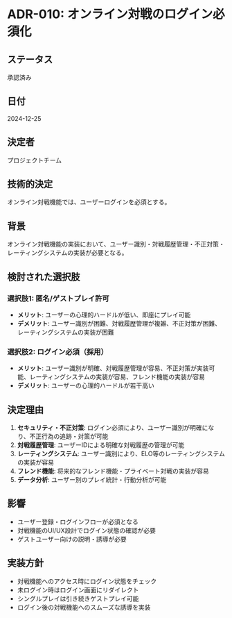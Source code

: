 # ADR-010: オンライン対戦のログイン必須化

## ステータス
承認済み

## 日付
2024-12-25

## 決定者
プロジェクトチーム

## 技術的決定
オンライン対戦機能では、ユーザーログインを必須とする。

## 背景
オンライン対戦機能の実装において、ユーザー識別・対戦履歴管理・不正対策・レーティングシステムの実装が必要となる。

## 検討された選択肢

### 選択肢1: 匿名/ゲストプレイ許可
- **メリット**: ユーザーの心理的ハードルが低い、即座にプレイ可能
- **デメリット**: ユーザー識別が困難、対戦履歴管理が複雑、不正対策が困難、レーティングシステムの実装が困難

### 選択肢2: ログイン必須（採用）
- **メリット**: ユーザー識別が明確、対戦履歴管理が容易、不正対策が実装可能、レーティングシステムの実装が容易、フレンド機能の実装が容易
- **デメリット**: ユーザーの心理的ハードルが若干高い

## 決定理由
1. **セキュリティ・不正対策**: ログイン必須により、ユーザー識別が明確になり、不正行為の追跡・対策が可能
2. **対戦履歴管理**: ユーザーIDによる明確な対戦履歴の管理が可能
3. **レーティングシステム**: ユーザー識別により、ELO等のレーティングシステムの実装が容易
4. **フレンド機能**: 将来的なフレンド機能・プライベート対戦の実装が容易
5. **データ分析**: ユーザー別のプレイ統計・行動分析が可能

## 影響
- ユーザー登録・ログインフローが必須となる
- 対戦機能のUI/UX設計でログイン状態の確認が必要
- ゲストユーザー向けの説明・誘導が必要

## 実装方針
- 対戦機能へのアクセス時にログイン状態をチェック
- 未ログイン時はログイン画面にリダイレクト
- シングルプレイは引き続きゲストプレイ可能
- ログイン後の対戦機能へのスムーズな誘導を実装 